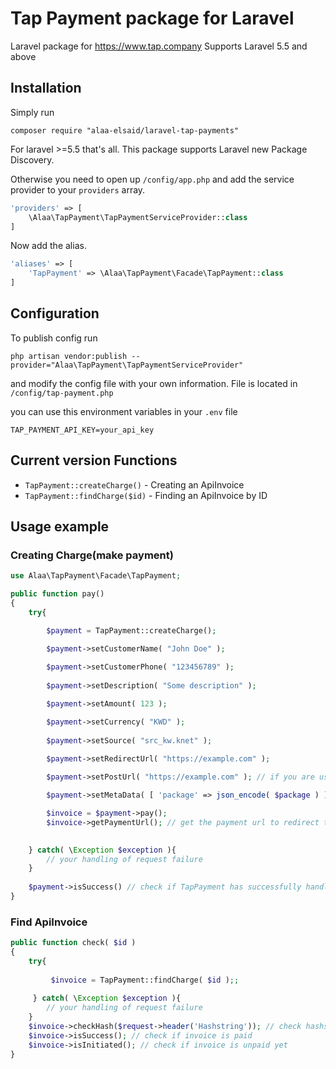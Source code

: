 # Tap Payment package for Laravel

Laravel package for https://www.tap.company 
Supports Laravel 5.5 and above
## Installation

Simply run
```
composer require "alaa-elsaid/laravel-tap-payments"
```

For laravel >=5.5 that's all. This package supports Laravel new Package Discovery.

Otherwise you need to open up `/config/app.php` and add the service provider to your `providers` array.
```php
'providers' => [
	\Alaa\TapPayment\TapPaymentServiceProvider::class
]
```

Now add the alias.
```php
'aliases' => [
	'TapPayment' => \Alaa\TapPayment\Facade\TapPayment::class
]
```

## Configuration
To publish config run
```
php artisan vendor:publish --provider="Alaa\TapPayment\TapPaymentServiceProvider"
```
and modify the config file with your own information. File is located in `/config/tap-payment.php`

you can use this environment variables in your `.env` file
```
TAP_PAYMENT_API_KEY=your_api_key
```

## Current version Functions

* `TapPayment::createCharge()` - Creating an ApiInvoice
* `TapPayment::findCharge($id)` - Finding an ApiInvoice by ID

## Usage example

### Creating Charge(make payment)
```php
use Alaa\TapPayment\Facade\TapPayment;

public function pay()
{
	try{

		$payment = TapPayment::createCharge();

		$payment->setCustomerName( "John Doe" );
		
		$payment->setCustomerPhone( "123456789" );
		
		$payment->setDescription( "Some description" );

		$payment->setAmount( 123 );

		$payment->setCurrency( "KWD" );
		
		$payment->setSource( "src_kw.knet" );
        
		$payment->setRedirectUrl( "https://example.com" );

		$payment->setPostUrl( "https://example.com" ); // if you are using post request to handle payment updates

		$payment->setMetaData( [ 'package' => json_encode( $package ) ] ); // if you want to send metadata

		$invoice = $payment->pay();
		$invoice->getPaymentUrl(); // get the payment url to redirect the user to it.

		
	} catch( \Exception $exception ){
		// your handling of request failure
	}
    
    $payment->isSuccess() // check if TapPayment has successfully handled request.
}
```
### Find ApiInvoice
```php
public function check( $id )
{
	try{
	
		 $invoice = TapPayment::findCharge( $id );;
		 
	 } catch( \Exception $exception ){
		// your handling of request failure
	}
	$invoice->checkHash($request->header('Hashstring')); // check hashstring to make sure that request comes from Tap
	$invoice->isSuccess(); // check if invoice is paid
	$invoice->isInitiated(); // check if invoice is unpaid yet
}
```